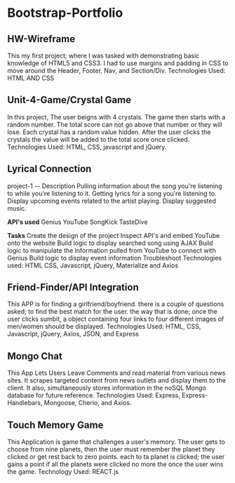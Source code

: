 # Bootstrap-Portfolio 

## HW-Wireframe
This my first project; where I was tasked with demonstrating basic knowledge of HTML5 and CSS3. I had to use margins and padding in CSS to move around the Header, Footer, Nav, and Section/Div.
Technologies Used: HTML AND CSS

## Unit-4-Game/Crystal Game
In this project, The user beigns with 4 crystals. The game then starts with a random number. The total score can not go above that number or they will lose. Each crystal has a random value hidden. After the user clicks the crystals the value will be added to the total score once clicked.
Technologies Used: HTML, CSS, javascript and jQuery.

## Lyrical Connection
project-1 --
Description
Pulling information about the song you're listening to while you're listening to it. Getting lyrics for a song you're listening to. Display upcoming events related to the artist playing. Display suggested music.

**API's used**
Genius YouTube SongKick TasteDive

**Tasks**
Create the design of the project
Inspect API's and embed YouTube onto the website
Build logic to display searched song using AJAX
Build logic to manipulate the information pulled from YouTube to connect with Genius
Build logic to display event information
Troubleshoot
Technologies used: HTML CSS, Javascript, jQuery, Materialize and Axios

## Friend-Finder/API Integration
This APP is for finding a girlfriend/boyfriend. there is a couple of questions asked; to find the best match for the user. the way that is done; once the user clicks sumbit, a object containing four links to four different images of men/women should be displayed.
Technologies Used: HTML, CSS, Javascript, jQuery, Axios, JSON, and Express

## Mongo Chat
This App Lets Users Leave Comments and read material from various news sites. It scrapes targeted content from news outlets and display them to the client. It also, simultaneously stores information in the noSQL Mongo database for future reference.
Technologies Used: Express, Express-Handlebars, Mongoose, Cherio, and Axios.

## Touch Memory Game
This Application is game that challenges a user's memory. The user gets to choose from nine planets, then the user must remember the planet they clicked or get rest back to zero points. each to ta planet is clicked; the user gains a point if all the planets were clicked no more the once the user wins the game.
Technology Used: REACT.js

